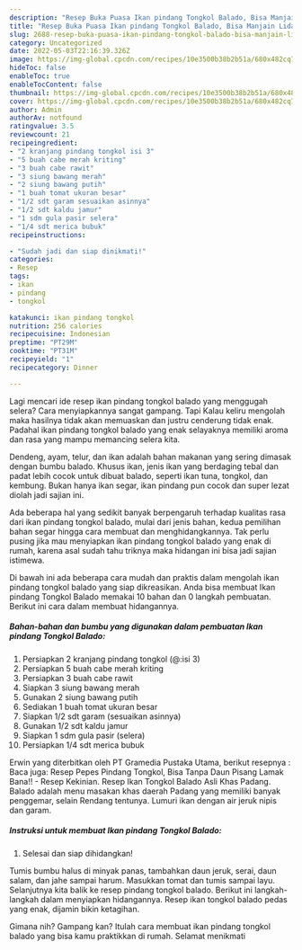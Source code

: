 ```yaml
---
description: "Resep Buka Puasa Ikan pindang Tongkol Balado, Bisa Manjain Lidah"
title: "Resep Buka Puasa Ikan pindang Tongkol Balado, Bisa Manjain Lidah"
slug: 2688-resep-buka-puasa-ikan-pindang-tongkol-balado-bisa-manjain-lidah
category: Uncategorized
date: 2022-05-03T22:16:39.326Z
image: https://img-global.cpcdn.com/recipes/10e3500b38b2b51a/680x482cq70/ikan-pindang-tongkol-balado-foto-resep-utama.jpg
hideToc: false
enableToc: true
enableTocContent: false
thumbnail: https://img-global.cpcdn.com/recipes/10e3500b38b2b51a/680x482cq70/ikan-pindang-tongkol-balado-foto-resep-utama.jpg
cover: https://img-global.cpcdn.com/recipes/10e3500b38b2b51a/680x482cq70/ikan-pindang-tongkol-balado-foto-resep-utama.jpg
author: Admin
authorAv: notfound
ratingvalue: 3.5
reviewcount: 21
recipeingredient:
- "2 kranjang pindang tongkol isi 3"
- "5 buah cabe merah kriting"
- "3 buah cabe rawit"
- "3 siung bawang merah"
- "2 siung bawang putih"
- "1 buah tomat ukuran besar"
- "1/2 sdt garam sesuaikan asinnya"
- "1/2 sdt kaldu jamur"
- "1 sdm gula pasir selera"
- "1/4 sdt merica bubuk"
recipeinstructions:

- "Sudah jadi dan siap dinikmati!"
categories:
- Resep
tags:
- ikan
- pindang
- tongkol

katakunci: ikan pindang tongkol 
nutrition: 256 calories
recipecuisine: Indonesian
preptime: "PT29M"
cooktime: "PT31M"
recipeyield: "1"
recipecategory: Dinner

---
```



Lagi mencari ide resep ikan pindang tongkol balado yang menggugah selera? Cara menyiapkannya sangat gampang. Tapi Kalau keliru mengolah maka hasilnya tidak akan memuaskan dan justru cenderung tidak enak. Padahal ikan pindang tongkol balado yang enak selayaknya memiliki aroma dan rasa yang mampu memancing selera kita.


Dendeng, ayam, telur, dan ikan adalah bahan makanan yang sering dimasak dengan bumbu balado. Khusus ikan, jenis ikan yang berdaging tebal dan padat lebih cocok untuk dibuat balado, seperti ikan tuna, tongkol, dan kembung. Bukan hanya ikan segar, ikan pindang pun cocok dan super lezat diolah jadi sajian ini.

Ada beberapa hal yang sedikit banyak berpengaruh terhadap kualitas rasa dari ikan pindang tongkol balado, mulai dari jenis bahan, kedua pemilihan bahan segar hingga cara membuat dan menghidangkannya. Tak perlu pusing jika mau menyiapkan ikan pindang tongkol balado yang enak di rumah, karena asal sudah tahu triknya maka hidangan ini bisa jadi sajian istimewa.


Di bawah ini ada beberapa cara mudah dan praktis dalam mengolah ikan pindang tongkol balado yang siap dikreasikan. Anda bisa membuat Ikan pindang Tongkol Balado memakai 10 bahan dan 0 langkah pembuatan. Berikut ini cara dalam membuat hidangannya.

<!--inarticleads1-->

##### Bahan-bahan dan bumbu yang digunakan dalam pembuatan Ikan pindang Tongkol Balado:

1. Persiapkan 2 kranjang pindang tongkol (@:isi 3)
1. Persiapkan 5 buah cabe merah kriting
1. Persiapkan 3 buah cabe rawit
1. Siapkan 3 siung bawang merah
1. Gunakan 2 siung bawang putih
1. Sediakan 1 buah tomat ukuran besar
1. Siapkan 1/2 sdt garam (sesuaikan asinnya)
1. Gunakan 1/2 sdt kaldu jamur
1. Siapkan 1 sdm gula pasir (selera)
1. Persiapkan 1/4 sdt merica bubuk


Erwin yang diterbitkan oleh PT Gramedia Pustaka Utama, berikut resepnya : Baca juga: Resep Pepes Pindang Tongkol, Bisa Tanpa Daun Pisang Lamak Bana!! - Resep Kekinian. Resep Ikan Tongkol Balado Asli Khas Padang. Balado adalah menu masakan khas daerah Padang yang memiliki banyak penggemar, selain Rendang tentunya. Lumuri ikan dengan air jeruk nipis dan garam. 

<!--inarticleads2-->

##### Instruksi untuk membuat Ikan pindang Tongkol Balado:


1. Selesai dan siap dihidangkan!

Tumis bumbu halus di minyak panas, tambahkan daun jeruk, serai, daun salam, dan jahe sampai harum. Masukkan tomat dan tumis sampai layu. Selanjutnya kita balik ke resep pindang tongkol balado. Berikut ini langkah-langkah dalam menyiapkan hidangannya. Resep ikan tongkol balado pedas yang enak, dijamin bikin ketagihan. 

Gimana nih? Gampang kan? Itulah cara membuat ikan pindang tongkol balado yang bisa kamu praktikkan di rumah. Selamat menikmati
